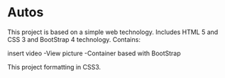 # Autos

This project is based on a simple web technology.
Includes HTML 5 and CSS 3 and BootStrap 4 technology.
 Contains:
 
  insert video
  -View picture
  -Container based with BootStrap

This project formatting in CSS3. 
  

